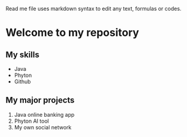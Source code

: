 Read me file uses markdown syntax to edit any text, formulas or codes.


# Welcome to my repository

## My skills
- Java
- Phyton
- Github

## My major projects
1. Java online banking app
2. Phyton AI tool
3. My own social network

